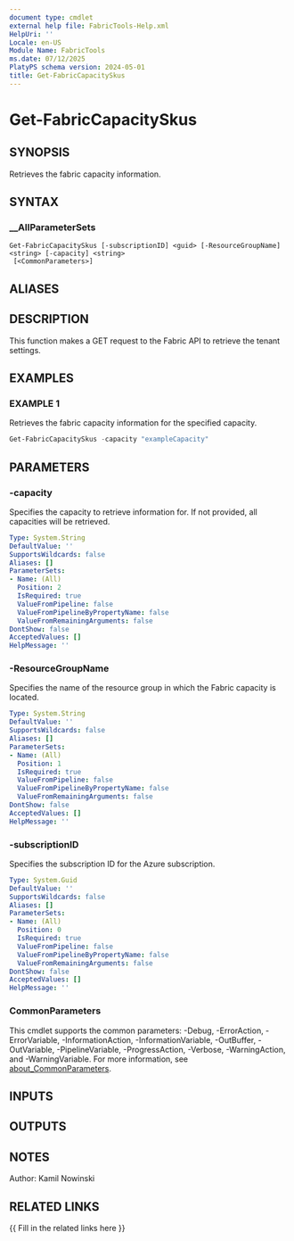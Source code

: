 ```yaml
---
document type: cmdlet
external help file: FabricTools-Help.xml
HelpUri: ''
Locale: en-US
Module Name: FabricTools
ms.date: 07/12/2025
PlatyPS schema version: 2024-05-01
title: Get-FabricCapacitySkus
---
```


# Get-FabricCapacitySkus

## SYNOPSIS

Retrieves the fabric capacity information.

## SYNTAX

### __AllParameterSets

```
Get-FabricCapacitySkus [-subscriptionID] <guid> [-ResourceGroupName] <string> [-capacity] <string>
 [<CommonParameters>]
```

## ALIASES

## DESCRIPTION

This function makes a GET request to the Fabric API to retrieve the tenant settings.

## EXAMPLES

### EXAMPLE 1

Retrieves the fabric capacity information for the specified capacity.

```powershell
Get-FabricCapacitySkus -capacity "exampleCapacity"
```

## PARAMETERS

### -capacity

Specifies the capacity to retrieve information for.
If not provided, all capacities will be retrieved.

```yaml
Type: System.String
DefaultValue: ''
SupportsWildcards: false
Aliases: []
ParameterSets:
- Name: (All)
  Position: 2
  IsRequired: true
  ValueFromPipeline: false
  ValueFromPipelineByPropertyName: false
  ValueFromRemainingArguments: false
DontShow: false
AcceptedValues: []
HelpMessage: ''
```

### -ResourceGroupName

Specifies the name of the resource group in which the Fabric capacity is located.

```yaml
Type: System.String
DefaultValue: ''
SupportsWildcards: false
Aliases: []
ParameterSets:
- Name: (All)
  Position: 1
  IsRequired: true
  ValueFromPipeline: false
  ValueFromPipelineByPropertyName: false
  ValueFromRemainingArguments: false
DontShow: false
AcceptedValues: []
HelpMessage: ''
```

### -subscriptionID

Specifies the subscription ID for the Azure subscription.

```yaml
Type: System.Guid
DefaultValue: ''
SupportsWildcards: false
Aliases: []
ParameterSets:
- Name: (All)
  Position: 0
  IsRequired: true
  ValueFromPipeline: false
  ValueFromPipelineByPropertyName: false
  ValueFromRemainingArguments: false
DontShow: false
AcceptedValues: []
HelpMessage: ''
```

### CommonParameters

This cmdlet supports the common parameters: -Debug, -ErrorAction, -ErrorVariable,
-InformationAction, -InformationVariable, -OutBuffer, -OutVariable, -PipelineVariable,
-ProgressAction, -Verbose, -WarningAction, and -WarningVariable. For more information, see
[about_CommonParameters](https://go.microsoft.com/fwlink/?LinkID=113216).

## INPUTS

## OUTPUTS

## NOTES

Author: Kamil Nowinski

## RELATED LINKS

{{ Fill in the related links here }}

